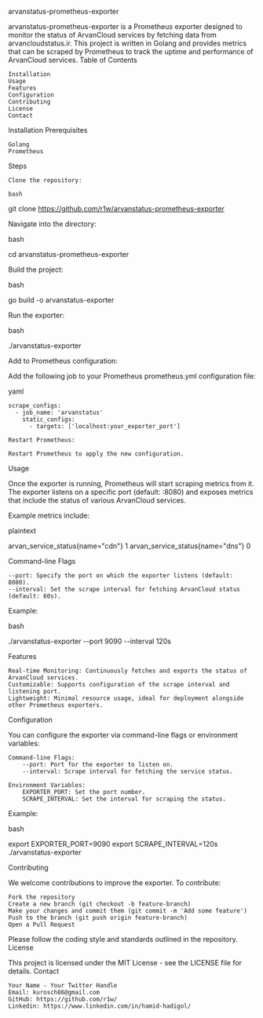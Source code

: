 arvanstatus-prometheus-exporter




arvanstatus-prometheus-exporter is a Prometheus exporter designed to monitor the status of ArvanCloud services by fetching data from arvancloudstatus.ir. This project is written in Golang and provides metrics that can be scraped by Prometheus to track the uptime and performance of ArvanCloud services.
Table of Contents

    Installation
    Usage
    Features
    Configuration
    Contributing
    License
    Contact

Installation
Prerequisites

    Golang 
    Prometheus

Steps

    Clone the repository:

    bash

git clone https://github.com/r1w/arvanstatus-prometheus-exporter

Navigate into the directory:

bash

cd arvanstatus-prometheus-exporter

Build the project:

bash

go build -o arvanstatus-exporter

Run the exporter:

bash

./arvanstatus-exporter

Add to Prometheus configuration:

Add the following job to your Prometheus prometheus.yml configuration file:

yaml

    scrape_configs:
      - job_name: 'arvanstatus'
        static_configs:
          - targets: ['localhost:your_exporter_port']

    Restart Prometheus:

    Restart Prometheus to apply the new configuration.

Usage

Once the exporter is running, Prometheus will start scraping metrics from it. The exporter listens on a specific port (default: :8080) and exposes metrics that include the status of various ArvanCloud services.

Example metrics include:

plaintext

arvan_service_status{name="cdn"} 1
arvan_service_status{name="dns"} 0

Command-line Flags

    --port: Specify the port on which the exporter listens (default: 8080).
    --interval: Set the scrape interval for fetching ArvanCloud status (default: 60s).

Example:

bash

./arvanstatus-exporter --port 9090 --interval 120s

Features

    Real-time Monitoring: Continuously fetches and exports the status of ArvanCloud services.
    Customizable: Supports configuration of the scrape interval and listening port.
    Lightweight: Minimal resource usage, ideal for deployment alongside other Prometheus exporters.

Configuration

You can configure the exporter via command-line flags or environment variables:

    Command-line Flags:
        --port: Port for the exporter to listen on.
        --interval: Scrape interval for fetching the service status.

    Environment Variables:
        EXPORTER_PORT: Set the port number.
        SCRAPE_INTERVAL: Set the interval for scraping the status.

Example:

bash

export EXPORTER_PORT=9090
export SCRAPE_INTERVAL=120s
./arvanstatus-exporter

Contributing

We welcome contributions to improve the exporter. To contribute:

    Fork the repository
    Create a new branch (git checkout -b feature-branch)
    Make your changes and commit them (git commit -m 'Add some feature')
    Push to the branch (git push origin feature-branch)
    Open a Pull Request

Please follow the coding style and standards outlined in the repository.
License

This project is licensed under the MIT License - see the LICENSE file for details.
Contact

    Your Name - Your Twitter Handle
    Email: kurosch86@gmail.com
    GitHub: https://github.com/r1w/
    Linkedin: https://www.linkedin.com/in/hamid-hadigol/
